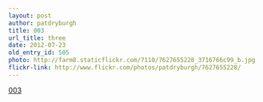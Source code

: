 ```yaml
---
layout: post
author: patdryburgh
title: 003
url_title: three
date: 2012-07-23
old_entry_id: 505
photo: http://farm8.staticflickr.com/7110/7627655228_3716766c99_b.jpg
flickr-link: http://www.flickr.com/photos/patdryburgh/7627655228/
---
```


[003](http://www.flickr.com/photos/patdryburgh/7627655228/)